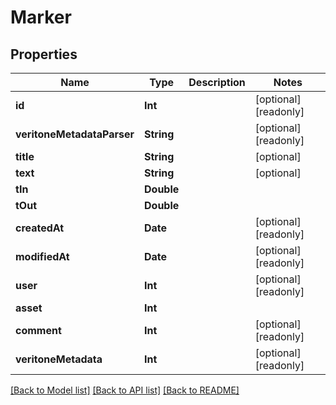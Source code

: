 # Marker

## Properties

Name | Type | Description | Notes
------------ | ------------- | ------------- | -------------
**id** | **Int** |  | [optional] [readonly] 
**veritoneMetadataParser** | **String** |  | [optional] [readonly] 
**title** | **String** |  | [optional] 
**text** | **String** |  | [optional] 
**tIn** | **Double** |  | 
**tOut** | **Double** |  | 
**createdAt** | **Date** |  | [optional] [readonly] 
**modifiedAt** | **Date** |  | [optional] [readonly] 
**user** | **Int** |  | [optional] [readonly] 
**asset** | **Int** |  | 
**comment** | **Int** |  | [optional] [readonly] 
**veritoneMetadata** | **Int** |  | [optional] [readonly] 

[[Back to Model list]](../README.md#documentation-for-models) [[Back to API list]](../README.md#documentation-for-api-endpoints) [[Back to README]](../README.md)


